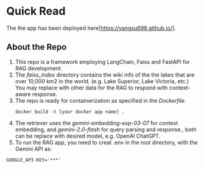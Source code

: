 # Quick Read

The the app has been deployed here[https://yangxu698.github.io/].

## About the Repo
1. This repo is a framework employing LangChain, Faiss and FastAPI for RAG development.
2. The *faiss_index* directory contains the wiki info of the the lakes that are over 10,000 km2 in the world. (e.g. Lake Superior, Lake Victoria, etc.) You may replace with other data for the RAG to respond with context-aware response.
3. The repo is ready for containerization as specified in the *Dockerfile*.
    ```
    docker build -t [your docker app name] .
    ```
4. The retriever uses the *gemini-embedding-exp-03-07* for context embedding, and *gemini-2.0-flash* for query parsing and response., both can be replace with desired model, e.g. OpenAI ChatGPT.
5. To run the RAG app, you need to creat .env in the root directory, with the Gemini API as:
```
GOOGLE_API-KEY='***'
```
